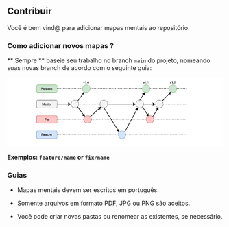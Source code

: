 ## Contribuir

Você é bem vind@ para adicionar mapas mentais ao repositório.

### Como adicionar novos mapas ?

** Sempre ** baseie seu trabalho no branch `main` do projeto, nomeando suas novas branch de acordo com o seguinte guia:

![branch](/docs/img/git-branchs.png)

**Exemplos: `feature/name` or `fix/name`**

### Guias

- Mapas mentais devem ser escritos em português.

- Somente arquivos em formato PDF, JPG ou PNG são aceitos.

- Você pode criar novas pastas ou renomear as existentes, se necessário.

